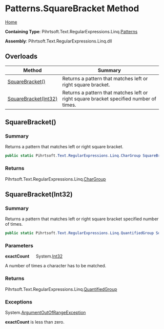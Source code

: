# Patterns\.SquareBracket Method

[Home](../../../../../../README.md)

**Containing Type**: Pihrtsoft\.Text\.RegularExpressions\.Linq\.[Patterns](../README.md)

**Assembly**: Pihrtsoft\.Text\.RegularExpressions\.Linq\.dll

## Overloads

| Method | Summary |
| ------ | ------- |
| [SquareBracket()](#Pihrtsoft_Text_RegularExpressions_Linq_Patterns_SquareBracket) | Returns a pattern that matches left or right square bracket\. |
| [SquareBracket(Int32)](#Pihrtsoft_Text_RegularExpressions_Linq_Patterns_SquareBracket_System_Int32_) | Returns a pattern that matches left or right square bracket specified number of times\. |

## SquareBracket\(\) <a name="Pihrtsoft_Text_RegularExpressions_Linq_Patterns_SquareBracket"></a>

### Summary

Returns a pattern that matches left or right square bracket\.

```csharp
public static Pihrtsoft.Text.RegularExpressions.Linq.CharGroup SquareBracket()
```

### Returns

Pihrtsoft\.Text\.RegularExpressions\.Linq\.[CharGroup](../../CharGroup/README.md)

## SquareBracket\(Int32\) <a name="Pihrtsoft_Text_RegularExpressions_Linq_Patterns_SquareBracket_System_Int32_"></a>

### Summary

Returns a pattern that matches left or right square bracket specified number of times\.

```csharp
public static Pihrtsoft.Text.RegularExpressions.Linq.QuantifiedGroup SquareBracket(int exactCount)
```

### Parameters

**exactCount** &emsp; System\.[Int32](https://docs.microsoft.com/en-us/dotnet/api/system.int32)

A number of times a character has to be matched\.

### Returns

Pihrtsoft\.Text\.RegularExpressions\.Linq\.[QuantifiedGroup](../../QuantifiedGroup/README.md)

### Exceptions

System\.[ArgumentOutOfRangeException](https://docs.microsoft.com/en-us/dotnet/api/system.argumentoutofrangeexception)

**exactCount** is less than zero\.


